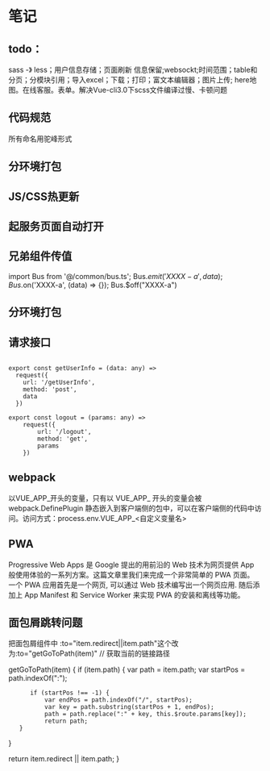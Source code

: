 # 笔记

## todo：
sass -》 less；用户信息存储；页面刷新 信息保留;websockt;时间范围；table和分页；分模块引用；导入excel；下载；打印；富文本编辑器；图片上传;
here地图。在线客服。表单。解决Vue-cli3.0下scss文件编译过慢、卡顿问题

## 代码规范
所有命名用驼峰形式

## 分环境打包

## JS/CSS热更新

## 起服务页面自动打开

## 兄弟组件传值

import Bus from '@/common/bus.ts';
Bus.$emit('XXXX-a', data);
Bus.$on('XXXX-a', (data) => {});
Bus.$off("XXXX-a")

## 分环境打包



## 请求接口
```

export const getUserInfo = (data: any) =>
  request({
    url: '/getUserInfo',
    method: 'post',
    data
  })
  
export const logout = (params: any) =>
    request({
        url: '/logout',
        method: 'get',
        params
    })
```

## webpack
以VUE_APP_开头的变量，只有以 VUE_APP_ 开头的变量会被 webpack.DefinePlugin 静态嵌入到客户端侧的包中，可以在客户端侧的代码中访问。访问方式：process.env.VUE_APP_<自定义变量名>

## PWA
Progressive Web Apps 是 Google 提出的用前沿的 Web 技术为网页提供 App 般使用体验的一系列方案。这篇文章里我们来完成一个非常简单的 PWA 页面。
一个 PWA 应用首先是一个网页, 可以通过 Web 技术编写出一个网页应用. 随后添加上 App Manifest 和 Service Worker 来实现 PWA 的安装和离线等功能。

## 面包屑跳转问题
把面包屑组件中 :to="item.redirect||item.path"这个改为:to="getGoToPath(item)"
// 获取当前的链接路径

getGoToPath(item) {
     if (item.path) {
          var path = item.path;
          var startPos = path.indexOf(":");

          if (startPos !== -1) {
              var endPos = path.indexOf("/", startPos);
              var key = path.substring(startPos + 1, endPos);
              path = path.replace(":" + key, this.$route.params[key]);
              return path;
       }
  }

  return item.redirect || item.path;
}